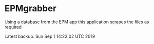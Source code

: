 # EPMgrabber
Using a database from the EPM app this application scrapes the files as required


Latest backup: Sun Sep 1 14:22:02 UTC 2019
